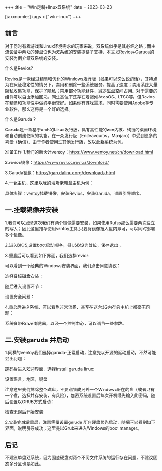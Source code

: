 +++
title = "Win定制+linux双系统"
date = 2023-08-23

[taxonomies]
tags = ["win-linux"]
+++

## 前言
对于同时有着游戏和Linux环境需求的玩家来说，双系统似乎是其必经之路；而主流设备中两块的硬盘位也为双系统的安装提供了支持。本文以Revios+Garuda的安装为例介绍双系统的安装。
<!-- more -->
什么是Revios?

Revios是一款经过精简和优化的Windows发行版（如果可以这么说的话），其特点为在保证稳定性的情况下，禁用和删除一些系统服务，提高了速度；禁用系统大量隐私收集功能，保护了隐私；禁用部分功能组件，减少磁盘空间占用。对于需要的组件可以自由添加回来。同生态位下还存在着诸如AtlasOS、LTSC等，但Revios在精简和功能性中做的平衡较好。如果你有游戏需求，同时需要使用Adobe等专业软件，那么这将是一个好的选择。

什么是Garuda？

Garuda是一款基于arch的Linux发行版，具有高性能的zen内核、绚丽的桌面环境和自动创建快照的功能，在一众发行版（Endeavouros，Manjaro）中受到更多的喜爱（确信）。由于作者使用过其他发行版，故以此新系统为例。

准备工作
1.我们的新伙计ventoy：https://www.ventoy.net/cn/download.html

2.revios镜像：https://www.revi.cc/revios/download/

3.Garuda镜像：https://garudalinux.org/downloads.html

4.一台主机，这里以我的垃圾佬鞋盒主机为例：



具体步骤：ventoy挂载镜像，安装Revios，安装Garuda，设置引导顺序。

## 一.挂载镜像并安装
1.我们可以发现这次我们有两个镜像需要安装，如果使用Rufus那么需要两次独立的写入；因此这里推荐使用ventoy工具,只要将镜像拖入盘内即可，可以同时部署多个镜像。



2.进入BIOS,设置boot启动顺序，将USB设为首位，保存退出；



3.重启后可以看到如下界面，我们选择revios:



可以看到一个经典的Windows安装界面，我们点击同意协议：



选择目标磁盘安装：



随后进入设置环节：



设置安全问题：





4.重启后进入系统，可以看到非常流畅，甚至在这台2G内存的主机上都毫无问题：



系统自带Brave浏览器，以及一个控制中心，可以调节一些参数。



## 二.安装garuda 并启动
1.同样的ventoy我们选择garuda-正常启动，注意先以开源的驱动启动，不然可能会出问题：



跑码后进入欢迎界面，选择install garuda linux:



设置语言，地区，键盘



注意这里我们抹除整个磁盘，不要点错成另外一个Windows所在的盘（或者只有一个盘，选择并存安装，有风险），加密系统设置后每次开机得先输入此密码，随后设置以GRUB方式启动：



检查无误后开始安装:



2.安装完成后重启，注意需要设置garuda 所在硬盘优先启动，随后可以看到如下界面，说明引导成功；这里是以Grub来进入Windows的boot manager。



## 后记
不建议单盘双系统，因为固态硬盘对两个不同文件系统的运行存在问题，不建议固态多分区也是如此。

